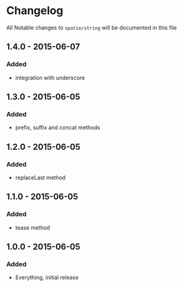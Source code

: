 # Changelog

All Notable changes to `spatie/string` will be documented in this file

## 1.4.0 - 2015-06-07

### Added
-  integration with underscore

## 1.3.0 - 2015-06-05

### Added
-  prefix, suffix and concat methods

## 1.2.0 - 2015-06-05

### Added
-  replaceLast method

## 1.1.0 - 2015-06-05

### Added
- tease method


## 1.0.0 - 2015-06-05

### Added
- Everything, initial release
